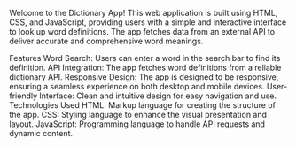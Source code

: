 Welcome to the Dictionary App! This web application is built using HTML, CSS, and JavaScript, providing users with a simple and interactive interface to look up word definitions. The app fetches data from an external API to deliver accurate and comprehensive word meanings.

Features
Word Search: Users can enter a word in the search bar to find its definition.
API Integration: The app fetches word definitions from a reliable dictionary API.
Responsive Design: The app is designed to be responsive, ensuring a seamless experience on both desktop and mobile devices.
User-friendly Interface: Clean and intuitive design for easy navigation and use.
Technologies Used
HTML: Markup language for creating the structure of the app.
CSS: Styling language to enhance the visual presentation and layout.
JavaScript: Programming language to handle API requests and dynamic content.
